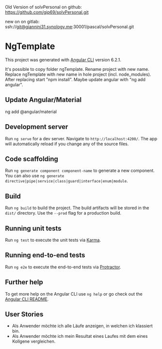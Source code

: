 Old Version of solvPersonal on github:
https://github.com/gip69/solvPersonal.git

new on on gitlab:
ssh://git@giannini31.synology.me:30001/pascal/solvPersonal.git

# NgTemplate

This project was generated with [Angular CLI](https://github.com/angular/angular-cli) version 6.2.1.

It's possible to copy folder ngTemplate. Rename project with new name. Replace ngTemplate with new name in hole project (incl. node_modules).
After replacing start "npm install". Maybe update angular with "ng add angular".

## Update Angular/Material

ng add @angular/material

## Development server

Run `ng serve` for a dev server. Navigate to `http://localhost:4200/`. The app will automatically reload if you change any of the source files.

## Code scaffolding

Run `ng generate component component-name` to generate a new component. You can also use `ng generate directive|pipe|service|class|guard|interface|enum|module`.

## Build

Run `ng build` to build the project. The build artifacts will be stored in the `dist/` directory. Use the `--prod` flag for a production build.

## Running unit tests

Run `ng test` to execute the unit tests via [Karma](https://karma-runner.github.io).

## Running end-to-end tests

Run `ng e2e` to execute the end-to-end tests via [Protractor](http://www.protractortest.org/).

## Further help

To get more help on the Angular CLI use `ng help` or go check out the [Angular CLI README](https://github.com/angular/angular-cli/blob/master/README.md).

## User Stories
- Als Anwender möchte ich alle Läufe anzeigen, in welchen ich klassiert bin.
- Als Anwender möchte ich mein Resultat eines Laufes mit dem eines Kollgene vergleichen.
